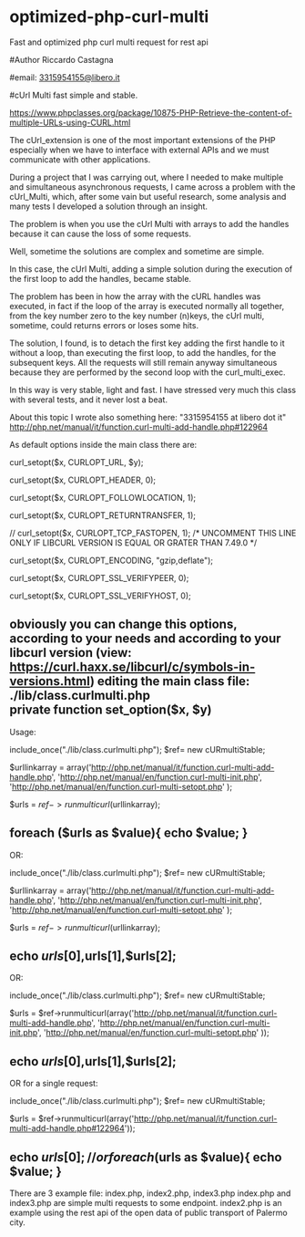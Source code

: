 # optimized-php-curl-multi
Fast and optimized php curl multi request for rest api

#Author Riccardo Castagna

#email: 3315954155@libero.it

#cUrl Multi fast simple and stable.

https://www.phpclasses.org/package/10875-PHP-Retrieve-the-content-of-multiple-URLs-using-CURL.html

The cUrl_extension is one of the most important extensions of the PHP especially when we have to interface with external APIs and we must communicate with other applications.

During a project that I was carrying out, where I needed to make multiple and simultaneous asynchronous requests, I came across a problem with the cUrl_Multi, which, after some vain but useful research, some analysis and many tests I developed a solution through an insight.

The problem is when you use the cUrl Multi with arrays to add the handles because it can cause the loss of some requests.
 
Well, sometime the solutions are complex and sometime are simple.

In this case, the cUrl Multi, adding a simple solution during the execution of the first loop to add the handles, became stable.   

The problem has been in how the array with the cURL handles was executed, 
in fact if the loop of the array is executed normally all together, from the key number zero to the key number (n)keys, the cUrl multi, sometime, could returns errors or loses some hits.

The solution, I found, is to detach the first key adding the first handle to it without a loop, than executing the first loop, to add the handles, for the subsequent keys. 
All the requests will still remain anyway simultaneous because they are performed by the second loop with the curl_multi_exec.

In this way is very stable, light and fast. I have stressed very much this class with several tests, and it never lost a beat.

About this topic I wrote also something here:
"3315954155 at libero dot it" 
http://php.net/manual/it/function.curl-multi-add-handle.php#122964

As default options inside the main class there are:

curl_setopt($x, CURLOPT_URL, $y);

curl_setopt($x, CURLOPT_HEADER, 0);

curl_setopt($x, CURLOPT_FOLLOWLOCATION, 1);

curl_setopt($x, CURLOPT_RETURNTRANSFER, 1);

// curl_setopt($x, CURLOPT_TCP_FASTOPEN, 1); /* UNCOMMENT THIS LINE ONLY IF LIBCURL VERSION IS EQUAL OR GRATER THAN 7.49.0 */ 

curl_setopt($x, CURLOPT_ENCODING, "gzip,deflate");

curl_setopt($x, CURLOPT_SSL_VERIFYPEER, 0);

curl_setopt($x, CURLOPT_SSL_VERIFYHOST, 0);

obviously you can change this options, according to your needs and according
to your libcurl version (view: https://curl.haxx.se/libcurl/c/symbols-in-versions.html) 
editing the main class file: ./lib/class.curlmulti.php  
private function set_option($x, $y)  
--------------------------------------------------------------------------------------------
Usage:
 
include_once("./lib/class.curlmulti.php"); 
$ref= new cURmultiStable;

$urllinkarray = array('http://php.net/manual/it/function.curl-multi-add-handle.php', 
'http://php.net/manual/en/function.curl-multi-init.php', 
'http://php.net/manual/en/function.curl-multi-setopt.php'
);

$urls = $ref->runmulticurl($urllinkarray);

foreach ($urls as $value){
echo $value; 
}
----------------------------------------------------------------------------------------------

OR:

include_once("./lib/class.curlmulti.php"); 
$ref= new cURmultiStable;

$urllinkarray = array('http://php.net/manual/it/function.curl-multi-add-handle.php', 
'http://php.net/manual/en/function.curl-multi-init.php', 
'http://php.net/manual/en/function.curl-multi-setopt.php'
);

$urls = $ref->runmulticurl($urllinkarray);

echo $urls[0],$urls[1],$urls[2];  
---------------------------------------------------------------------------------------------- 
OR:

include_once("./lib/class.curlmulti.php"); 
$ref= new cURmultiStable;

$urls = $ref->runmulticurl(array('http://php.net/manual/it/function.curl-multi-add-handle.php', 
'http://php.net/manual/en/function.curl-multi-init.php', 
'http://php.net/manual/en/function.curl-multi-setopt.php'
));

echo $urls[0],$urls[1],$urls[2];
----------------------------------------------------------------------------------------------
OR for a single request:

include_once("./lib/class.curlmulti.php"); 
$ref= new cURmultiStable;

$urls = $ref->runmulticurl(array('http://php.net/manual/it/function.curl-multi-add-handle.php#122964'));

echo $urls[0]; 
//or 
foreach ($urls as $value){
echo $value; 
}
---------------------------------------------------------------------------------------------- 
There are 3 example file: index.php, index2.php, index3.php
index.php and index3.php are simple multi requests to some endpoint.
index2.php is an example using the rest api of the open data of public transport of Palermo city.
